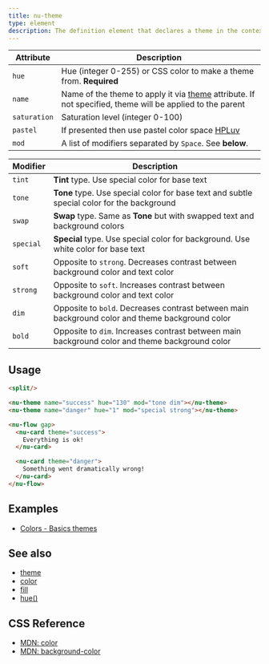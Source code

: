 ```yaml
---
title: nu-theme
type: element
description: The definition element that declares a theme in the context of its parent.
---
```


|Attribute|Description|
|-----|-----|
|`hue`|Hue (integer 0-255) or CSS color to make a theme from. **Required**|
|`name`|Name of the theme to apply it via [theme](../styles/theme.md) attribute. If not specified, theme will be applied to the parent|
|`saturation`|Saturation level (integer 0-100)|
|`pastel`|If presented then use pastel color space [HPLuv](!https://www.hsluv.org/comparison/)|
|`mod`|A list of modifiers separated by `Space`. See **below**.|

|Modifier|Description|
|-----|-----|
|`tint`|**Tint** type. Use special color for base text|
|`tone`|**Tone** type. Use special color for base text and subtle special color for the background|
|`swap`|**Swap** type. Same as **Tone** but with swapped text and background colors|
|`special`|**Special** type. Use special color for background. Use white color for base text|
|`soft`|Opposite to `strong`. Decreases contrast between background color and text color|
|`strong`|Opposite to `soft`. Increases contrast between background color and text color|
|`dim`|Opposite to `bold`. Decreases contrast between main background color and theme background color|
|`bold`|Opposite to `dim`. Increases contrast between main background color and theme background color|

## Usage

```html
<split/>

<nu-theme name="success" hue="130" mod="tone dim"></nu-theme>
<nu-theme name="danger" hue="1" mod="special strong"></nu-theme>

<nu-flow gap>
  <nu-card theme="success">
    Everything is ok!
  </nu-card>

  <nu-card theme="danger">
    Something went dramatically wrong!
  </nu-card>
</nu-flow>
```

## Examples

* [Colors - Basics themes](../../storybook/colors/basic-themes.md)

## See also

* [theme](../styles/theme.md)
* [color](../styles/color.md)
* [fill](../styles/fill.md)
* [hue()](../functions/hue.md)

## CSS Reference

* [MDN: color](!https://developer.mozilla.org/en-US/docs/Web/CSS/color)
* [MDN: background-color](!https://developer.mozilla.org/en-US/docs/Web/CSS/background-color)
